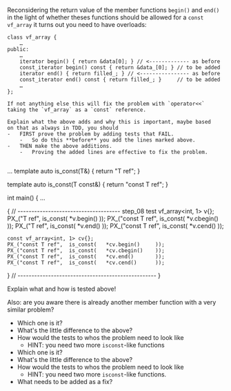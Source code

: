 Reconsidering the return value of the member functions `begin()`
and `end()` in the light of whether theses functions should be
allowed for a `const vf_array` it turns out you need to have
overloads:

```
class vf_array {
    …
public:
    …
    iterator begin() { return &data[0]; } // <------------- as before
    const_iterator begin() const { return &data_[0]; } // to be added
    iterator end() { return filled_; } // <---------------- as before
    const_iterator end() const { return filled_; }     // to be added
    …
};

If not anything else this will fix the problem with `operator<<`
taking the `vf_array` as a `const` reference.

Explain what the above adds and why this is important, maybe based
on that as always in TDD, you should
-   FIRST prove the problem by adding tests that FAIL.
    -   So do this **before** you add the lines marked above.
-   THEN make the above additions.
    -   Proving the added lines are effective to fix the problem.


```
…
template<typename T>
auto is_const(T&) { return "T ref"; }

template<typename T>
auto is_const(T const&) { return "const T ref"; }

int main() {
  …

  { // ------------------------------------- step_08 test
    vf_array<int, 1> v{};
    PX_("T ref", 	is_const(   *v.begin()	    ));
    PX_("const T ref", 	is_const(   *v.cbegin()	    ));
    PX_("T ref", 	is_const(   *v.end()	    ));
    PX_("const T ref", 	is_const(   *v.cend()	    ));

    const vf_array<int, 1> cv{};
    PX_("const T ref", 	is_const(   *cv.begin()	    ));
    PX_("const T ref", 	is_const(   *cv.cbegin()    ));
    PX_("const T ref", 	is_const(   *cv.end()	    ));
    PX_("const T ref", 	is_const(   *cv.cend()	    ));
  } // --------------------------------------------------
}

Explain what and how is tested above!

Also: are you aware there is already another member function
with a very similar problem?
-   Which one is it?
-   What's the little difference to the above?
-   How would the tests to whos the problem need to look like
    - HINT: you need two more `isconst`-like functions
-   Which one is it?
-   What's the little difference to the above?
-   How would the tests to whos the problem need to look like
    - HINT: you need two more `isconst`-like functions.
-   What needs to be added as a fix?






